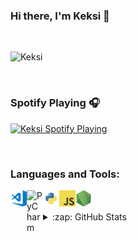 ### Hi there, I'm Keksi 👋
<br />
<p align="left"> <img src="https://img.shields.io/github/followers/Keksiuwu?style=flat-square" alt="Keksi" /> </p>
<br />

### Spotify Playing :headphones:

[<img src="https://spotify-now-playing-keksiuwu.vercel.app/api/spotify" alt="Keksi Spotify Playing" width="350" />](https://open.spotify.com/user/zxg19i8o7vlh81yraj3pwbeqx)



<br />

### Languages and Tools:

[<img align="left" alt="Visual Studio Code" width="26px" src="https://raw.githubusercontent.com/github/explore/80688e429a7d4ef2fca1e82350fe8e3517d3494d/topics/visual-studio-code/visual-studio-code.png" />][vsc]
[<img align="left" alt="PyCharm" width="26px" src="https://upload.wikimedia.org/wikipedia/commons/thumb/1/1d/PyCharm_Icon.svg/768px-PyCharm_Icon.svg.png" />][pycharm]
[<img align="left" alt="Python" width="26px" src="https://raw.githubusercontent.com/github/explore/80688e429a7d4ef2fca1e82350fe8e3517d3494d/topics/python/python.png" />][python]
[<img align="left" alt="JavaScript" width="26px" src="https://raw.githubusercontent.com/github/explore/80688e429a7d4ef2fca1e82350fe8e3517d3494d/topics/javascript/javascript.png" />][js]
[<img align="left" alt="Node.js" width="26px" src="https://raw.githubusercontent.com/github/explore/80688e429a7d4ef2fca1e82350fe8e3517d3494d/topics/nodejs/nodejs.png" />][node]

<br />
<br />

[vsc]: https://code.visualstudio.com/
[pycharm]: https://www.jetbrains.com/de-de/pycharm/
[python]: https://www.python.org/
[js]: https://www.w3schools.com/js/default.asp
[node]: https://nodejs.org/en/

<details>
  <summary>:zap: GitHub Stats</summary>

  <img align="left" src="https://github-readme-stats.vercel.app/api?username=Keksiuwu&&show_icons=true&title_color=ffffff&icon_color=bb2acf&text_color=daf7dc&bg_color=151515"  /> 
 
